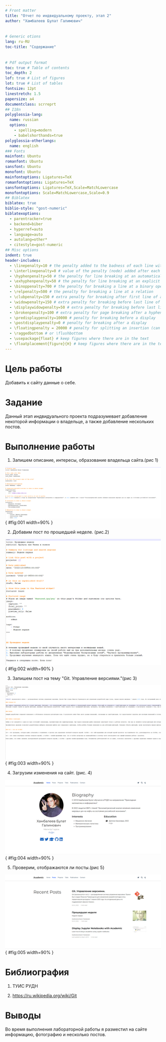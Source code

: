 ```yaml
---
# Front matter
title: "Отчет по индвидуальному проекту, этап 2"
author: "Хамбалеев Булат Галимович"


# Generic otions
lang: ru-RU
toc-title: "Содержание"


# Pdf output format
toc: true # Table of contents
toc_depth: 2
lof: true # List of figures
lot: true # List of tables
fontsize: 12pt
linestretch: 1.5
papersize: a4
documentclass: scrreprt
## I18n
polyglossia-lang:
  name: russian
  options:
	- spelling=modern
	- babelshorthands=true
polyglossia-otherlangs:
  name: english
### Fonts
mainfont: Ubuntu
romanfont: Ubuntu
sansfont: Ubuntu
monofont: Ubuntu
mainfontoptions: Ligatures=TeX
romanfontoptions: Ligatures=TeX
sansfontoptions: Ligatures=TeX,Scale=MatchLowercase
monofontoptions: Scale=MatchLowercase,Scale=0.9
## Biblatex
biblatex: true
biblio-style: "gost-numeric"
biblatexoptions:
  - parentracker=true
  - backend=biber
  - hyperref=auto
  - language=auto
  - autolang=other*
  - citestyle=gost-numeric
## Misc options
indent: true
header-includes:
  - \linepenalty=10 # the penalty added to the badness of each line within a paragraph (no associated penalty node) Increasing the value makes tex try to have fewer lines in the paragraph.
  - \interlinepenalty=0 # value of the penalty (node) added after each line of a paragraph.
  - \hyphenpenalty=50 # the penalty for line breaking at an automatically inserted hyphen
  - \exhyphenpenalty=50 # the penalty for line breaking at an explicit hyphen
  - \binoppenalty=700 # the penalty for breaking a line at a binary operator
  - \relpenalty=500 # the penalty for breaking a line at a relation
  - \clubpenalty=150 # extra penalty for breaking after first line of a paragraph
  - \widowpenalty=150 # extra penalty for breaking before last line of a paragraph
  - \displaywidowpenalty=50 # extra penalty for breaking before last line before a display math
  - \brokenpenalty=100 # extra penalty for page breaking after a hyphenated line
  - \predisplaypenalty=10000 # penalty for breaking before a display
  - \postdisplaypenalty=0 # penalty for breaking after a display
  - \floatingpenalty = 20000 # penalty for splitting an insertion (can only be split footnote in standard LaTeX)
  - \raggedbottom # or \flushbottom
  - \usepackage{float} # keep figures where there are in the text
  - \floatplacement{figure}{H} # keep figures where there are in the text
---
```


# Цель работы

Добавить к сайту данные о себе.

# Задание

Данный этап индвидуального проекта подразумевает добавление некоторой информации о владельце, а также добавление нескольких постов.


# Выполнение работы

1. Запишем описание, интересы, образование владельца сайта.(рис 1)


![рис.1. Ввод информации.](images/1.jpg){ #fig:001 width=90% }


2. Добавим пост по прошедшей неделе. (рис.2)


![рис.2. Пост по прошедшей неделе.](images/2.jpg){ #fig:002 width=90% }


3. Запишем пост на тему "Git. Управление версиями."(рис 3)


![рис.3. Пост на тему.](images/3.jpg){ #fig:003 width=90% }


4. Загрузим изменения на сайт. (рис. 4)


![рис.4. Сайт.](images/4.jpg){ #fig:004 width=90% }


5. Проверим, отображаются ли посты.(рис 5)


![рис.5. Внешний вид постов.](images/5.jpg){ #fig:005 width=90% }


# Библиография

1. ТУИС РУДН

2. https://ru.wikipedia.org/wiki/Git

# Выводы

Во время выполнения лабораторной работы я разместил на сайте информацию, фотографию и несколько постов.